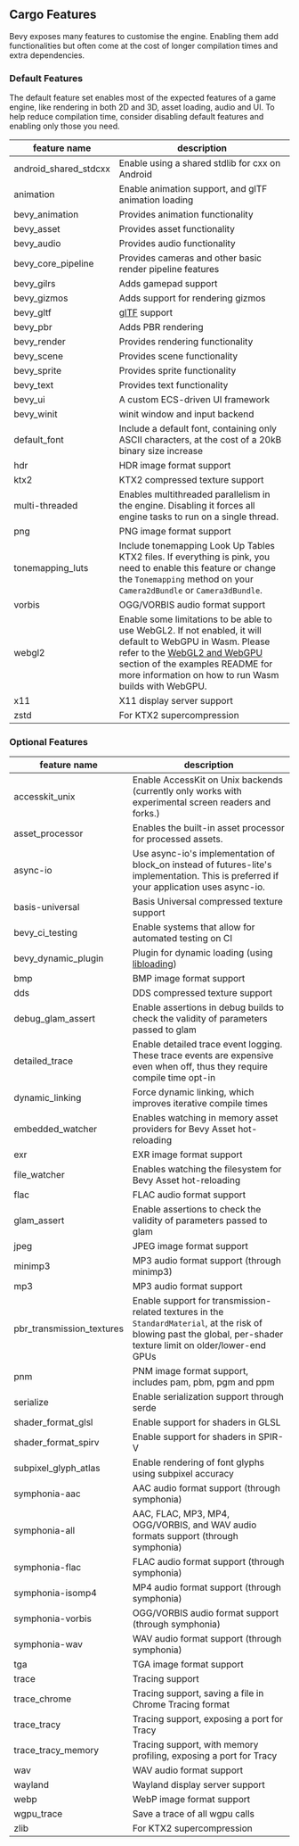 <!-- MD041 - This file will be included in docs and should not start with a top header -->
<!-- markdownlint-disable-file MD041 -->

## Cargo Features

Bevy exposes many features to customise the engine. Enabling them add functionalities but often come at the cost of longer compilation times and extra dependencies.

### Default Features

The default feature set enables most of the expected features of a game engine, like rendering in both 2D and 3D, asset loading, audio and UI. To help reduce compilation time, consider disabling default features and enabling only those you need.

| feature name          | description                                                                                                                                                                                                                                                                                                        |
|-----------------------|--------------------------------------------------------------------------------------------------------------------------------------------------------------------------------------------------------------------------------------------------------------------------------------------------------------------|
| android_shared_stdcxx | Enable using a shared stdlib for cxx on Android                                                                                                                                                                                                                                                                    |
| animation             | Enable animation support, and glTF animation loading                                                                                                                                                                                                                                                               |
| bevy_animation        | Provides animation functionality                                                                                                                                                                                                                                                                                   |
| bevy_asset            | Provides asset functionality                                                                                                                                                                                                                                                                                       |
| bevy_audio            | Provides audio functionality                                                                                                                                                                                                                                                                                       |
| bevy_core_pipeline    | Provides cameras and other basic render pipeline features                                                                                                                                                                                                                                                          |
| bevy_gilrs            | Adds gamepad support                                                                                                                                                                                                                                                                                               |
| bevy_gizmos           | Adds support for rendering gizmos                                                                                                                                                                                                                                                                                  |
| bevy_gltf             | [glTF](https://www.khronos.org/gltf/) support                                                                                                                                                                                                                                                                      |
| bevy_pbr              | Adds PBR rendering                                                                                                                                                                                                                                                                                                 |
| bevy_render           | Provides rendering functionality                                                                                                                                                                                                                                                                                   |
| bevy_scene            | Provides scene functionality                                                                                                                                                                                                                                                                                       |
| bevy_sprite           | Provides sprite functionality                                                                                                                                                                                                                                                                                      |
| bevy_text             | Provides text functionality                                                                                                                                                                                                                                                                                        |
| bevy_ui               | A custom ECS-driven UI framework                                                                                                                                                                                                                                                                                   |
| bevy_winit            | winit window and input backend                                                                                                                                                                                                                                                                                     |
| default_font          | Include a default font, containing only ASCII characters, at the cost of a 20kB binary size increase                                                                                                                                                                                                               |
| hdr                   | HDR image format support                                                                                                                                                                                                                                                                                           |
| ktx2                  | KTX2 compressed texture support                                                                                                                                                                                                                                                                                    |
| multi-threaded        | Enables multithreaded parallelism in the engine. Disabling it forces all engine tasks to run on a single thread.                                                                                                                                                                                                   |
| png                   | PNG image format support                                                                                                                                                                                                                                                                                           |
| tonemapping_luts      | Include tonemapping Look Up Tables KTX2 files. If everything is pink, you need to enable this feature or change the `Tonemapping` method on your `Camera2dBundle` or `Camera3dBundle`.                                                                                                                             |
| vorbis                | OGG/VORBIS audio format support                                                                                                                                                                                                                                                                                    |
| webgl2                | Enable some limitations to be able to use WebGL2. If not enabled, it will default to WebGPU in Wasm. Please refer to the [WebGL2 and WebGPU](https://github.com/bevyengine/bevy/tree/latest/examples#webgl2-and-webgpu) section of the examples README for more information on how to run Wasm builds with WebGPU. |
| x11                   | X11 display server support                                                                                                                                                                                                                                                                                         |
| zstd                  | For KTX2 supercompression                                                                                                                                                                                                                                                                                          |

### Optional Features

| feature name              | description                                                                                                                                                          |
|---------------------------|----------------------------------------------------------------------------------------------------------------------------------------------------------------------|
| accesskit_unix            | Enable AccessKit on Unix backends (currently only works with experimental screen readers and forks.)                                                                 |
| asset_processor           | Enables the built-in asset processor for processed assets.                                                                                                           |
| async-io                  | Use async-io's implementation of block_on instead of futures-lite's implementation. This is preferred if your application uses async-io.                             |
| basis-universal           | Basis Universal compressed texture support                                                                                                                           |
| bevy_ci_testing           | Enable systems that allow for automated testing on CI                                                                                                                |
| bevy_dynamic_plugin       | Plugin for dynamic loading (using [libloading](https://crates.io/crates/libloading))                                                                                 |
| bmp                       | BMP image format support                                                                                                                                             |
| dds                       | DDS compressed texture support                                                                                                                                       |
| debug_glam_assert         | Enable assertions in debug builds to check the validity of parameters passed to glam                                                                                 |
| detailed_trace            | Enable detailed trace event logging. These trace events are expensive even when off, thus they require compile time opt-in                                           |
| dynamic_linking           | Force dynamic linking, which improves iterative compile times                                                                                                        |
| embedded_watcher          | Enables watching in memory asset providers for Bevy Asset hot-reloading                                                                                              |
| exr                       | EXR image format support                                                                                                                                             |
| file_watcher              | Enables watching the filesystem for Bevy Asset hot-reloading                                                                                                         |
| flac                      | FLAC audio format support                                                                                                                                            |
| glam_assert               | Enable assertions to check the validity of parameters passed to glam                                                                                                 |
| jpeg                      | JPEG image format support                                                                                                                                            |
| minimp3                   | MP3 audio format support (through minimp3)                                                                                                                           |
| mp3                       | MP3 audio format support                                                                                                                                             |
| pbr_transmission_textures | Enable support for transmission-related textures in the `StandardMaterial`, at the risk of blowing past the global, per-shader texture limit on older/lower-end GPUs |
| pnm                       | PNM image format support, includes pam, pbm, pgm and ppm                                                                                                             |
| serialize                 | Enable serialization support through serde                                                                                                                           |
| shader_format_glsl        | Enable support for shaders in GLSL                                                                                                                                   |
| shader_format_spirv       | Enable support for shaders in SPIR-V                                                                                                                                 |
| subpixel_glyph_atlas      | Enable rendering of font glyphs using subpixel accuracy                                                                                                              |
| symphonia-aac             | AAC audio format support (through symphonia)                                                                                                                         |
| symphonia-all             | AAC, FLAC, MP3, MP4, OGG/VORBIS, and WAV audio formats support (through symphonia)                                                                                   |
| symphonia-flac            | FLAC audio format support (through symphonia)                                                                                                                        |
| symphonia-isomp4          | MP4 audio format support (through symphonia)                                                                                                                         |
| symphonia-vorbis          | OGG/VORBIS audio format support (through symphonia)                                                                                                                  |
| symphonia-wav             | WAV audio format support (through symphonia)                                                                                                                         |
| tga                       | TGA image format support                                                                                                                                             |
| trace                     | Tracing support                                                                                                                                                      |
| trace_chrome              | Tracing support, saving a file in Chrome Tracing format                                                                                                              |
| trace_tracy               | Tracing support, exposing a port for Tracy                                                                                                                           |
| trace_tracy_memory        | Tracing support, with memory profiling, exposing a port for Tracy                                                                                                    |
| wav                       | WAV audio format support                                                                                                                                             |
| wayland                   | Wayland display server support                                                                                                                                       |
| webp                      | WebP image format support                                                                                                                                            |
| wgpu_trace                | Save a trace of all wgpu calls                                                                                                                                       |
| zlib                      | For KTX2 supercompression                                                                                                                                            |
